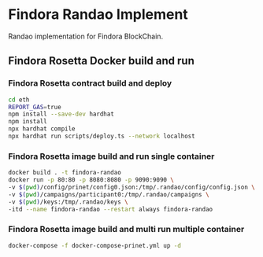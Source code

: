 # Findora Randao Implement
Randao implementation for Findora BlockChain.

## Findora Rosetta Docker build and run
### Findora Rosetta contract build and deploy
```bash
cd eth
REPORT_GAS=true
npm install --save-dev hardhat
npm install
npx hardhat compile
npx hardhat run scripts/deploy.ts --network localhost
```
### Findora Rosetta image build and run single container
```bash
docker build . -t findora-randao
docker run -p 80:80 -p 8080:8080 -p 9090:9090 \
-v $(pwd)/config/prinet/config0.json:/tmp/.randao/config/config.json \
-v $(pwd)/campaigns/participant0:/tmp/.randao/campaigns \
-v $(pwd)/keys:/tmp/.randao/keys \
-itd --name findora-randao --restart always findora-randao
```
### Findora Rosetta image build and multi run multiple container
```bash
docker-compose -f docker-compose-prinet.yml up -d
```

